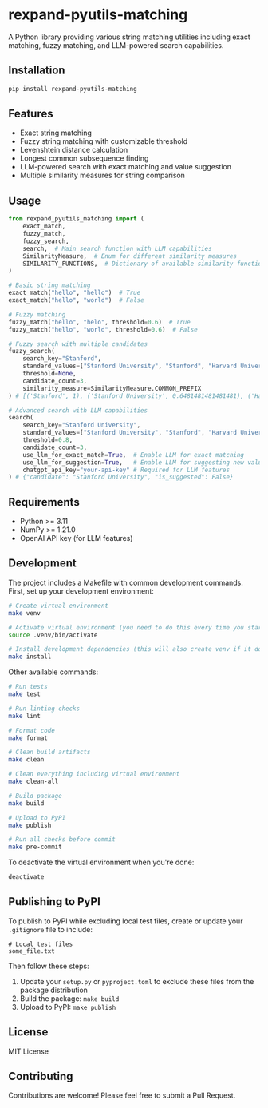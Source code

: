 # rexpand-pyutils-matching

A Python library providing various string matching utilities including exact matching, fuzzy matching, and LLM-powered search capabilities.

## Installation

```bash
pip install rexpand-pyutils-matching
```

## Features

- Exact string matching
- Fuzzy string matching with customizable threshold
- Levenshtein distance calculation
- Longest common subsequence finding
- LLM-powered search with exact matching and value suggestion
- Multiple similarity measures for string comparison

## Usage

```python
from rexpand_pyutils_matching import (
    exact_match,
    fuzzy_match,
    fuzzy_search,
    search,  # Main search function with LLM capabilities
    SimilarityMeasure,  # Enum for different similarity measures
    SIMILARITY_FUNCTIONS,  # Dictionary of available similarity functions
)

# Basic string matching
exact_match("hello", "hello")  # True
exact_match("hello", "world")  # False

# Fuzzy matching
fuzzy_match("hello", "helo", threshold=0.6)  # True
fuzzy_match("hello", "world", threshold=0.6)  # False

# Fuzzy search with multiple candidates
fuzzy_search(
    search_key="Stanford",
    standard_values=["Stanford University", "Stanford", "Harvard University"],
    threshold=None,
    candidate_count=3,
    similarity_measure=SimilarityMeasure.COMMON_PREFIX
) # [('Stanford', 1), ('Stanford University', 0.6481481481481481), ('Harvard University', 0.0)]

# Advanced search with LLM capabilities
search(
    search_key="Stanford University",
    standard_values=["Stanford University", "Stanford", "Harvard University"],
    threshold=0.8,
    candidate_count=3,
    use_llm_for_exact_match=True,  # Enable LLM for exact matching
    use_llm_for_suggestion=True,   # Enable LLM for suggesting new values
    chatgpt_api_key="your-api-key" # Required for LLM features
) # {"candidate": "Stanford University", "is_suggested": False}
```

## Requirements

- Python >= 3.11
- NumPy >= 1.21.0
- OpenAI API key (for LLM features)

## Development

The project includes a Makefile with common development commands. First, set up your development environment:

```bash
# Create virtual environment
make venv

# Activate virtual environment (you need to do this every time you start a new shell)
source .venv/bin/activate

# Install development dependencies (this will also create venv if it doesn't exist)
make install
```

Other available commands:

```bash
# Run tests
make test

# Run linting checks
make lint

# Format code
make format

# Clean build artifacts
make clean

# Clean everything including virtual environment
make clean-all

# Build package
make build

# Upload to PyPI
make publish

# Run all checks before commit
make pre-commit
```

To deactivate the virtual environment when you're done:

```bash
deactivate
```

## Publishing to PyPI

To publish to PyPI while excluding local test files, create or update your `.gitignore` file to include:

```
# Local test files
some_file.txt
```

Then follow these steps:

1. Update your `setup.py` or `pyproject.toml` to exclude these files from the package distribution
2. Build the package: `make build`
3. Upload to PyPI: `make publish`

## License

MIT License

## Contributing

Contributions are welcome! Please feel free to submit a Pull Request.
